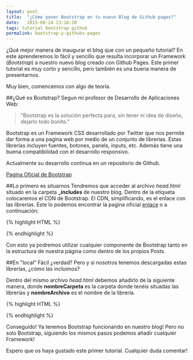 ```yaml
---
layout: post
title:  "¿Cómo poner Bootstrap en tu nuevo Blog de Github pages?"
date:   2015-08-24 13:16:20
tags: tutorial bootstrap github
permalink: bootstrap-y-githubs-pages
---
```

¿Qué mejor manera de inaugurar el blog que con un pequeño tutorial? En este aprenderemos lo fácil
y sencillo que resulta incorporar un Framework (*Bootstrap*) a nuestro nuevo blog creado con Github Pages. Este primer tutorial es muy corto y sencillo, pero también es una buena manera de presentarnos.

Muy bien, comencemos con algo de teoría.

##¿Qué es Bootstrap?
Segun mi profesor de Desarrollo de Aplicaciones Web:

>"Bootstrap es la solución perfecta para, sin tener ni idea de diseño, dejarlo todo bonito."

Bootstrap es un Framework CSS desarrollado por Twitter que nos permite dar forma a una pagina web por medio de un conjunto de librerías. Estas librerías incluyen fuentes, botones, panels, inputs, etc. Además tiene una buena compatibilidad con el desarrollo responsivo.

Actualmente su desarrollo continua en un repositorio de Github.

[Pagina Oficial de Bootstrap][bs-page]

##Lo primero es situarnos
Tendremos que acceder al archivo *head.html* situado en la carpeta **_includes** de nuestro blog. Dentro de la etiqueta *<head>* colocaremos el CDN de Bootstrap. El CDN, simplificando, es el enlace con las librerías. Este lo podemos encontrar la pagina oficial [enlace][bs-gs] o a continuación:

{% highlight HTML %}
<!-- Latest compiled and minified CSS -->
<link rel="stylesheet" href="https://maxcdn.bootstrapcdn.com/bootstrap/3.3.5/css/bootstrap.min.css">

<!-- Optional theme -->
<link rel="stylesheet" href="https://maxcdn.bootstrapcdn.com/bootstrap/3.3.5/css/bootstrap-theme.min.css">

<!-- Latest compiled and minified JavaScript -->
<script src="https://maxcdn.bootstrapcdn.com/bootstrap/3.3.5/js/bootstrap.min.js"></script>
{% endhighlight %}

Con esto ya podremos utilizar cualquier componente de Bootstrap tanto en la estructura de nuestra página como dentro de los propios Posts.

##En "local"
Fácil ¿verdad? Pero y si nosotros tenemos descargadas estas librerías, ¿cómo las incluimos?

Dentro del mismo archivo *head.html* debemos añadirlo de la siguiente manera, donde **nombreCarpeta** es la carpeta donde tenéis situadas las librerías y **nombreArchivo** es el nombre de la librería.

{% highlight HTML %}
<link rel="stylesheet" href="{{ "/nombreCarpeta/nombreArchivo.css" | prepend: site.baseurl }}">

<!-- Ejemplo -->

<link rel="stylesheet" href="{{ "/css/bootstrap.min.css" | prepend: site.baseurl }}">

{% endhighlight %}

Conseguido! Ya tenemos Bootstrap funcionando en nuestro blog! Pero no solo Bootstrap, siguiendo los mismos pasos podemos añadir cualquier Framework!

Espero que os haya gustado este primer tutorial. Cualquier duda comentar!

[bs-gs]:   http://getbootstrap.com/getting-started/
[bs-page]:   http://getbootstrap.com/
